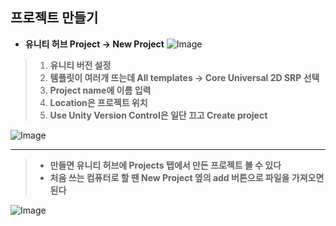 ## 프로젝트 만들기
* **유니티 허브 Project -> New Project**
![Image](https://github.com/user-attachments/assets/791e5b08-9ceb-4536-b371-9467386c37a7)  

> 1. **유니티 버전 설정**  
> 2. **템플릿이 여러개 뜨는데  All templates -> Core Universal 2D SRP 선택**  
> 3. **Project name에 이름 입력**  
> 4. **Location은 프로젝트 위치**  
> 5. **Use Unity Version Control은 일단 끄고 Create project**
  
![Image](https://github.com/user-attachments/assets/9b4e0f08-34a2-4cd6-ac7f-ca33a77b4827)  

***

> * **만들면 유니티 허브에 Projects 탭에서 만든 프로젝트 볼 수 있다**  
> * **처음 쓰는 컴퓨터로 할 땐 New Project 옆의 add 버튼으로 파일을 가져오면 된다**

![Image](https://github.com/user-attachments/assets/bb86d7c3-338b-43b9-91f7-a6a84499394e)
